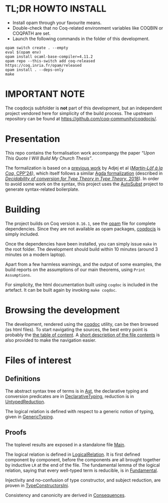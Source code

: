 TL;DR HOWTO INSTALL
===================

- Install opam through your favourite means.
- Double-check that no Coq-related environment variables like COQBIN or COQPATH are set.
- Launch the following commands in the folder of this development.
```
opam switch create . --empty
eval $(opam env)
opam install ocaml-base-compiler=4.11.2
opam repo --this-switch add coq-released https://coq.inria.fr/opam/released
opam install . --deps-only
make
```

IMPORTANT NOTE
==============

The coqdocjs subfolder is **not** part of this development, but an independent project vendored here for simplicity of the build process. The upstream repository can be found at https://github.com/coq-community/coqdocjs/.

Presentation
=======

This repo contains the formalisation work accompangy the paper *“Upon This Quote I Will Build My Church Thesis”*.

The formalization is based on a [previous work](https://github.com/coqhott/logrel-coq/) by Adjej et al ([*Martin-Löf à la Coq*, CPP'24](https://arxiv.org/abs/2310.06376)), which itself follows a similar [Agda formalization](https://github.com/mr-ohman/logrel-mltt/) (described in [*Decidability of conversion for Type Theory in Type Theory*, 2018](https://dl.acm.org/doi/10.1145/3158111)). In order to avoid some work on the syntax, this project uses the [AutoSubst](https://github.com/uds-psl/autosubst-ocaml) project to generate syntax-related boilerplate.

Building
===========

The project builds on Coq version `8.16.1`, see the [opam](./opam) file for complete dependencies. Since they are not available as opam packages, [coqdocjs](https://github.com/coq-community/coqdocjs/) is simply included.

Once the dependencies have been installed, you can simply issue `make` in the root folder. The development should build within 10 minutes (around 3 minutes on a modern laptop).

Apart from a few harmless warnings, and the output of some examples, the build reports on the assumptions of our main theorems, using `Print Assumptions`.

For simplicity, the html documentation built using `coqdoc` is included in the artefact. It can be built again by invoking `make coqdoc`.

Browsing the development
==================

The development, rendered using the [coqdoc](https://coq.inria.fr/refman/using/tools/coqdoc.html) utility, can be then browsed (as html files). To start navigating the sources, the best entry point is probably the [the table of content](https://anonymous.4open.science/w/quote-mltt/coqdoc/toc.html). A [short description of the file contents](https://anonymous.4open.science/w/quote-mltt/index.md) is also provided to make the navigation easier.

Files of interest
=================

Definitions
--------

The abstract syntax tree of terms is in [Ast](https://anonymous.4open.science/w/quote-mltt/coqdoc/LogRel.AutoSubst.Ast.html), the declarative typing and conversion predicates are in [DeclarativeTyping](https://anonymous.4open.science/w/quote-mltt/coqdoc/LogRel.DeclarativeTyping.html), reduction is in [UntypedReduction](https://anonymous.4open.science/w/quote-mltt/coqdoc/LogRel.UntypedReduction.html).

The logical relation is defined with respect to a generic notion of typing, given in [GenericTyping](https://anonymous.4open.science/w/quote-mltt/LogRel.GenericTyping.html).

Proofs
----------

The toplevel results are exposed in a standalone file [Main](https://anonymous.4open.science/w/quote-mltt/coqdoc/LogRel.Main.html).

The logical relation is defined in [LogicalRelation](https://anonymous.4open.science/w/quote-mltt/coqdoc/LogRel.LogicalRelation.html). It is first defined component by component, before the components are all brought together by inductive `LR` at the end of the file. The fundamental lemma of the logical relation, saying that every well-typed term is reducible, is in [Fundamental](https://anonymous.4open.science/w/quote-mltt/coqdoc/LogRel.Fundamental.html).

Injectivity and no-confusion of type constructor, and subject reduction, are proven in [TypeConstructorsInj](https://anonymous.4open.science/w/quote-mltt/coqdoc/LogRel.TypeConstructorsInj.html).

Consistency and canonicity are derived in [Consequences](https://anonymous.4open.science/w/quote-mltt/coqdoc/LogRel.Consequences.html).
